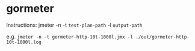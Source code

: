 # gormeter

Instructions:
jmeter -n -t `test-plan-path` -l `output-path`

e.g.
```jmeter -n -t gormeter-http-10t-1000l.jmx -l ./out/gormeter-http-10t-1000l.log```
